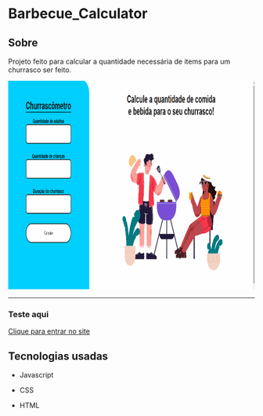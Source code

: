 # Barbecue_Calculator
<h2>Sobre</h2>
<p>Projeto feito para calcular a quantidade necessária de items para um churrasco ser feito.</p>
 <img src="./github/churrascometro.gif" alt="demo-web" height="425">
 <hr>
 <h3>Teste aqui</h3>
 <a href="" target="_blank">Clique para entrar no site</a>
 <h2>Tecnologias usadas</h2>
 <ul>
  <li><P>Javascript</P></li>
  <li><P>CSS</P></li>
  <li><P>HTML</P></li>     
</ul>
